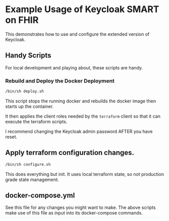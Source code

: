 # Example Usage of Keycloak SMART on FHIR

This demonstrates how to use and configure the extended version of Keycloak.

## Handy Scripts

For local development and playing about, these scripts are handy.

### Rebuild and Deploy the Docker Deployment

```bash
/bin/sh deploy.sh
```

This script stops the running docker and
rebuilds the docker image then starts up the container.

It then applies the client roles needed by the ```terraform```
client so that it can execute the terraform scripts.

I recommend changing the Keycloak admin password AFTER you
have reset.

## Apply terraform configuration changes.
```bash
/bin/sh configure.sh
```
This does everything but init. It uses local terraform state, so not 
production grade state management. 

## docker-compose.yml

See this file for any changes you might want to make. The above scripts
make use of this file as input into its docker-compose commands.

